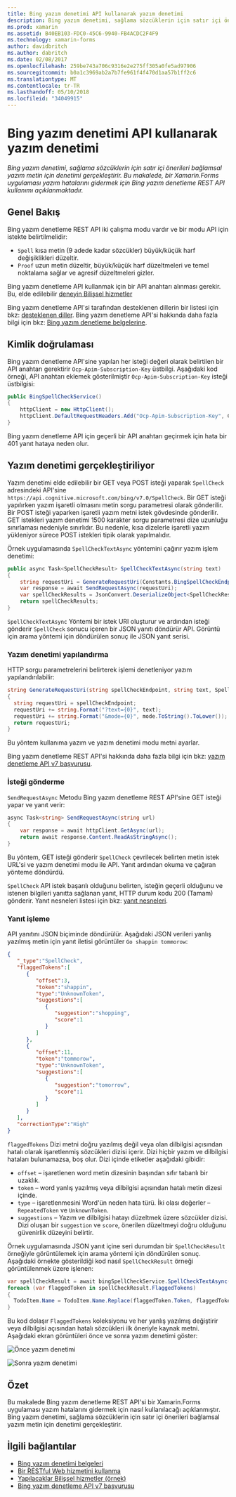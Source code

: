 ```yaml
---
title: Bing yazım denetimi API kullanarak yazım denetimi
description: Bing yazım denetimi, sağlama sözcüklerin için satır içi önerileri bağlamsal yazım metin için denetimi gerçekleştirir. Bu makalede, bir Xamarin.Forms uygulaması yazım hatalarını gidermek için Bing yazım denetleme REST API kullanımı açıklanmaktadır.
ms.prod: xamarin
ms.assetid: B40EB103-FDC0-45C6-9940-FB4ACDC2F4F9
ms.technology: xamarin-forms
author: davidbritch
ms.author: dabritch
ms.date: 02/08/2017
ms.openlocfilehash: 259be743a706c9316e2e275ff305a0fe5ad97906
ms.sourcegitcommit: b0a1c3969ab2a7b7fe961f4f470d1aa57b1ff2c6
ms.translationtype: MT
ms.contentlocale: tr-TR
ms.lasthandoff: 05/10/2018
ms.locfileid: "34049915"
---
```

# <a name="spell-checking-using-the-bing-spell-check-api"></a>Bing yazım denetimi API kullanarak yazım denetimi

_Bing yazım denetimi, sağlama sözcüklerin için satır içi önerileri bağlamsal yazım metin için denetimi gerçekleştirir. Bu makalede, bir Xamarin.Forms uygulaması yazım hatalarını gidermek için Bing yazım denetleme REST API kullanımı açıklanmaktadır._

## <a name="overview"></a>Genel Bakış

Bing yazım denetleme REST API iki çalışma modu vardır ve bir modu API için istekte belirtilmelidir:

- `Spell` kısa metin (9 adede kadar sözcükler) büyük/küçük harf değişiklikleri düzeltir.
- `Proof` uzun metin düzeltir, büyük/küçük harf düzeltmeleri ve temel noktalama sağlar ve agresif düzeltmeleri gizler.

Bing yazım denetleme API kullanmak için bir API anahtarı alınması gerekir. Bu, elde edilebilir [deneyin Bilişsel hizmetler](https://azure.microsoft.com/try/cognitive-services/)

Bing yazım denetleme API'si tarafından desteklenen dillerin bir listesi için bkz: [desteklenen diller](/azure/cognitive-services/bing-spell-check/bing-spell-check-supported-languages/). Bing yazım denetleme API'si hakkında daha fazla bilgi için bkz: [Bing yazım denetleme belgelerine](/azure/cognitive-services/bing-spell-check/).

## <a name="authentication"></a>Kimlik doğrulaması

Bing yazım denetleme API'sine yapılan her isteği değeri olarak belirtilen bir API anahtarı gerektirir `Ocp-Apim-Subscription-Key` üstbilgi. Aşağıdaki kod örneği, API anahtarı eklemek gösterilmiştir `Ocp-Apim-Subscription-Key` isteği üstbilgisi:

```csharp
public BingSpellCheckService()
{
    httpClient = new HttpClient();
    httpClient.DefaultRequestHeaders.Add("Ocp-Apim-Subscription-Key", Constants.BingSpellCheckApiKey);
}
```

Bing yazım denetleme API için geçerli bir API anahtarı geçirmek için hata bir 401 yanıt hataya neden olur.

## <a name="performing-spell-checking"></a>Yazım denetimi gerçekleştiriliyor

Yazım denetimi elde edilebilir bir GET veya POST isteği yaparak `SpellCheck` adresindeki API'sine `https://api.cognitive.microsoft.com/bing/v7.0/SpellCheck`. Bir GET isteği yapılırken yazım işaretli olmasını metin sorgu parametresi olarak gönderilir. Bir POST isteği yaparken işaretli yazım metni istek gövdesinde gönderilir. GET istekleri yazım denetimi 1500 karakter sorgu parametresi dize uzunluğu sınırlaması nedeniyle sınırlıdır. Bu nedenle, kısa dizelerle işaretli yazım yükleniyor sürece POST istekleri tipik olarak yapılmalıdır.

Örnek uygulamasında `SpellCheckTextAsync` yöntemini çağırır yazım işlem denetimi:

```csharp
public async Task<SpellCheckResult> SpellCheckTextAsync(string text)
{
    string requestUri = GenerateRequestUri(Constants.BingSpellCheckEndpoint, text, SpellCheckMode.Spell);
    var response = await SendRequestAsync(requestUri);
    var spellCheckResults = JsonConvert.DeserializeObject<SpellCheckResult>(response);
    return spellCheckResults;
}
```

`SpellCheckTextAsync` Yöntemi bir istek URI oluşturur ve ardından isteği gönderir `SpellCheck` sonucu içeren bir JSON yanıtı döndürür API. Görüntü için arama yöntemi için döndürülen sonuç ile JSON yanıt serisi.

### <a name="configuring-spell-checking"></a>Yazım denetimi yapılandırma

HTTP sorgu parametrelerini belirterek işlemi denetleniyor yazım yapılandırılabilir:

```csharp
string GenerateRequestUri(string spellCheckEndpoint, string text, SpellCheckMode mode)
{
  string requestUri = spellCheckEndpoint;
  requestUri += string.Format("?text={0}", text);                         // text to spell check
  requestUri += string.Format("&mode={0}", mode.ToString().ToLower());    // spellcheck mode - proof or spell
  return requestUri;
}
```

Bu yöntem kullanıma yazım ve yazım denetimi modu metni ayarlar.

Bing yazım denetleme REST API'si hakkında daha fazla bilgi için bkz: [yazım denetleme API v7 başvurusu](/rest/api/cognitiveservices/bing-spell-check-api-v7-reference/).

### <a name="sending-the-request"></a>İsteği gönderme

`SendRequestAsync` Metodu Bing yazım denetleme REST API'sine GET isteği yapar ve yanıt verir:

```csharp
async Task<string> SendRequestAsync(string url)
{
    var response = await httpClient.GetAsync(url);
    return await response.Content.ReadAsStringAsync();
}
```

Bu yöntem, GET isteği gönderir `SpellCheck` çevrilecek belirten metin istek URL'si ve yazım denetimi modu ile API. Yanıt ardından okuma ve çağıran yönteme döndürdü.

`SpellCheck` API istek başarılı olduğunu belirten, isteğin geçerli olduğunu ve istenen bilgileri yanıtta sağlanan yanıt, HTTP durum kodu 200 (Tamam) gönderir. Yanıt nesneleri listesi için bkz: [yanıt nesneleri](/rest/api/cognitiveservices/bing-spell-check-api-v7-reference#response-objects).

### <a name="processing-the-response"></a>Yanıt işleme

API yanıtını JSON biçiminde döndürülür. Aşağıdaki JSON verileri yanlış yazılmış metin için yanıt iletisi görüntüler `Go shappin tommorow`:

```json
{  
   "_type":"SpellCheck",
   "flaggedTokens":[  
      {  
         "offset":3,
         "token":"shappin",
         "type":"UnknownToken",
         "suggestions":[  
            {  
               "suggestion":"shopping",
               "score":1
            }
         ]
      },
      {  
         "offset":11,
         "token":"tommorow",
         "type":"UnknownToken",
         "suggestions":[  
            {  
               "suggestion":"tomorrow",
               "score":1
            }
         ]
      }
   ],
   "correctionType":"High"
}
```

`flaggedTokens` Dizi metni doğru yazılmış değil veya olan dilbilgisi açısından hatalı olarak işaretlenmiş sözcükleri dizisi içerir. Dizi hiçbir yazım ve dilbilgisi hataları bulunamazsa, boş olur. Dizi içinde etiketler aşağıdaki gibidir:

- `offset` – işaretlenen word metin dizesinin başından sıfır tabanlı bir uzaklık.
- `token` – word yanlış yazılmış veya dilbilgisi açısından hatalı metin dizesi içinde.
- `type` – işaretlenmesini Word'ün neden hata türü. İki olası değerler – `RepeatedToken` ve `UnknownToken`.
- `suggestions` – Yazım ve dilbilgisi hatayı düzeltmek üzere sözcükler dizisi. Dizi oluşan bir `suggestion` ve `score`, önerilen düzeltmeyi doğru olduğunu güvenirlik düzeyini belirtir.

Örnek uygulamasında JSON yanıt içine seri durumdan bir `SpellCheckResult` örneğiyle görüntülemek için arama yöntemi için döndürülen sonuç. Aşağıdaki örnekte gösterildiği kod nasıl `SpellCheckResult` örneği görüntülenmek üzere işlenen:

```csharp
var spellCheckResult = await bingSpellCheckService.SpellCheckTextAsync(TodoItem.Name);
foreach (var flaggedToken in spellCheckResult.FlaggedTokens)
{
  TodoItem.Name = TodoItem.Name.Replace(flaggedToken.Token, flaggedToken.Suggestions.FirstOrDefault().Suggestion);
}
```

Bu kod dolaşır `FlaggedTokens` koleksiyonu ve her yanlış yazılmış değiştirir veya dilbilgisi açısından hatalı sözcükleri ilk öneriyle kaynak metni. Aşağıdaki ekran görüntüleri önce ve sonra yazım denetimi göster:

![](spell-check-images/before-spell-check.png "Önce yazım denetimi")

![](spell-check-images/after-spell-check.png "Sonra yazım denetimi")

## <a name="summary"></a>Özet

Bu makalede Bing yazım denetleme REST API'si bir Xamarin.Forms uygulaması yazım hatalarını gidermek için nasıl kullanılacağı açıklanmıştır. Bing yazım denetimi, sağlama sözcüklerin için satır içi önerileri bağlamsal yazım metin için denetimi gerçekleştirir.

## <a name="related-links"></a>İlgili bağlantılar

- [Bing yazım denetimi belgeleri](/azure/cognitive-services/bing-spell-check/)
- [Bir RESTful Web hizmetini kullanma](~/xamarin-forms/data-cloud/consuming/rest.md)
- [Yapılacaklar Bilişsel hizmetler (örnek)](https://developer.xamarin.com/samples/xamarin-forms/WebServices/TodoCognitiveServices/)
- [Bing yazım denetleme API v7 başvurusu](/rest/api/cognitiveservices/bing-spell-check-api-v7-reference/)
